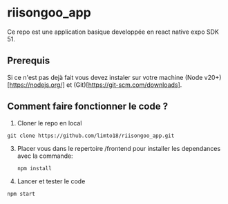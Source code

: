 # riisongoo_app

Ce repo est une application basique developpée en react native expo SDK 51.

## Prerequis
Si ce n'est pas dejà fait vous devez instaler sur votre machine (Node v20+) [https://nodejs.org/] et (Git)[https://git-scm.com/downloads].

## Comment faire fonctionner le code ?

1. Cloner le repo en local
```Shell
git clone https://github.com/limto18/riisongoo_app.git
```
3. Placer vous dans le repertoire /frontend pour installer les dependances avec la commande:
   ```Shell
   npm install
   ```
4. Lancer et tester le code
```Shell
npm start
``` 
